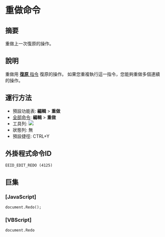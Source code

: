 # 重做命令

## 摘要

重做上一次復原的操作。

## 說明

重做用 [**復原** 指令](edit_undo) 復原的操作。
如果您重複執行這一指令，您能夠重做多個連續的操作。

## 運行方法

- 預設功能表: **編輯** \> **重做**
- [全部命令](../tools/all_commands): **編輯** \> **重做**
- 工具列: ![](../../images/editredo..png)
- 狀態列: 無
- 預設捷徑: CTRL+Y

## 外掛程式命令ID

```
EEID_EDIT_REDO (4125)
```

## 巨集

### \[JavaScript\]

```
document.Redo();
```

### \[VBScript\]

```
document.Redo
```
